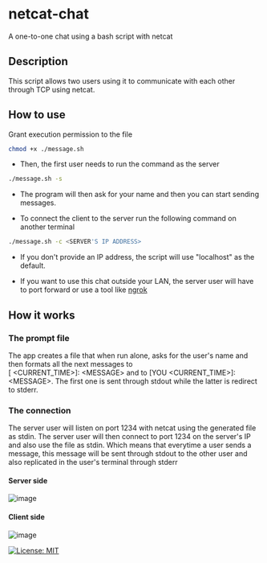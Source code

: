 # netcat-chat
A one-to-one chat using a bash script with netcat

## Description
This script allows two users using it to communicate with each other through TCP using netcat.

## How to use
Grant execution permission to the file

``` bash
chmod +x ./message.sh
```

- Then, the first user needs to run the command as the server
```bash
./message.sh -s
```
- The program will then ask for your name and then you can start sending messages.

- To connect the client to the server run the following command on another terminal
```bash
./message.sh -c <SERVER'S IP ADDRESS>
```
- If you don't provide an IP address, the script will use "localhost" as the default.

- If you want to use this chat outside your LAN, the server user will have to port forward or use a tool like [ngrok](https://ngrok.com/)

## How it works
### The prompt file
The app creates a file that when run alone, asks for the user's name and then formats all the next messages to  
[<NAME> <CURRENT_TIME>]: \<MESSAGE\> and to [YOU <CURRENT_TIME>]: \<MESSAGE\>.
The first one is sent through stdout while the latter is redirect to stderr.

  
### The connection
The server user will listen on port 1234 with netcat using the generated file as stdin.
The server user will then connect to port 1234 on the server's IP and also use the file as stdin.
Which means that everytime a user sends a message, this message will be sent through stdout to the other user
and also replicated in the user's terminal through stderr

#### Server side

![image](https://user-images.githubusercontent.com/61971847/161373183-e3c49e46-f795-4af4-b8e2-54efcf9336fd.png)

#### Client side
![image](https://user-images.githubusercontent.com/61971847/161373258-809281f2-0425-4f7e-a21b-d2a6a4bac0c6.png)


[![License: MIT](https://img.shields.io/badge/License-MIT-yellow.svg)](https://opensource.org/licenses/MIT)



